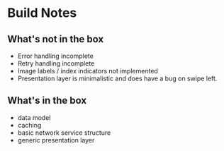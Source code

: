 
# Build Notes 

## What's not in the box

- Error handling incomplete
- Retry handling incomplete
- Image labels / index indicators not implemented
- Presentation layer is minimalistic and does have a bug on swipe left.

## What's in the box
 
 - data model
 - caching
 - basic network service structure
 - generic presentation layer